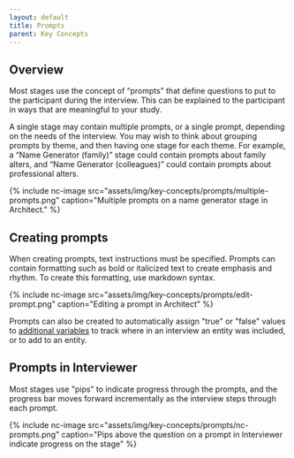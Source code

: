 ```yaml
---
layout: default
title: Prompts
parent: Key Concepts
---
```


## Overview

Most stages use the concept of “prompts” that define questions to put to the participant during the interview. This can be explained to the participant in ways that are meaningful to your study.

A single stage may contain multiple prompts, or a single prompt, depending on the needs of the interview. You may wish to think about grouping prompts by theme, and then having one stage for each theme. For example, a “Name Generator (family)” stage could contain prompts about family alters, and “Name Generator (colleagues)” could contain prompts about professional alters.

{% include nc-image src="assets/img/key-concepts/prompts/multiple-prompts.png" caption="Multiple prompts on a name generator stage in Architect." %}

## Creating prompts

When creating prompts, text instructions must be specified. Prompts can contain formatting such as bold or italicized text to create emphasis and rhythm. To create this formatting, use markdown syntax.

{% include nc-image src="assets/img/key-concepts/prompts/edit-prompt.png" caption="Editing a prompt in Architect" %}

Prompts can also be created to automatically assign "true" or "false" values to [additional variables](./additional-variables.md) to track where in an interview an entity was included, or to add to an entity.

## Prompts in Interviewer

Most stages use "pips" to indicate progress through the prompts, and the progress bar moves forward incrementally as the interview steps through each prompt.

{% include nc-image src="assets/img/key-concepts/prompts/nc-prompts.png" caption="Pips above the question on a prompt in Interviewer indicate progress on the stage" %}
